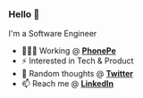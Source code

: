 ### Hello 👋

I'm a Software Engineer
- 🧑🏼‍💻 Working @ **[PhonePe](https://www.phonepe.com)**
- ⚡ Interested in Tech & Product
- 🎲 Random thoughts @ **[Twitter](https://twitter.com/sairajsawant_)**
- 📫 Reach me @ **[LinkedIn](https://www.linkedin.com/in/sairajsawant)** 
